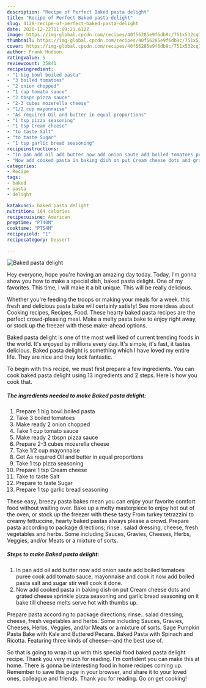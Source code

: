 ```yaml
---
description: "Recipe of Perfect Baked pasta delight"
title: "Recipe of Perfect Baked pasta delight"
slug: 4128-recipe-of-perfect-baked-pasta-delight
date: 2020-12-22T11:09:21.612Z
image: https://img-global.cpcdn.com/recipes/40f56285e9f6db9c/751x532cq70/baked-pasta-delight-recipe-main-photo.jpg
thumbnail: https://img-global.cpcdn.com/recipes/40f56285e9f6db9c/751x532cq70/baked-pasta-delight-recipe-main-photo.jpg
cover: https://img-global.cpcdn.com/recipes/40f56285e9f6db9c/751x532cq70/baked-pasta-delight-recipe-main-photo.jpg
author: Frank Hudson
ratingvalue: 5
reviewcount: 35841
recipeingredient:
- "1 big bowl boiled pasta"
- "3 boiled tomatoes"
- "2 onion chopped"
- "1 cup tomato sauce"
- "2 tbspn pizza sauce"
- "2-3 cubes mozerella cheese"
- "1/2 cup mayonnaise"
- "As required Oil and butter in equal proportions"
- "1 tsp pizza seasoning"
- "1 tsp Cream cheese"
- "to taste Salt"
- "to taste Sugar"
- "1 tsp garlic bread seasoning"
recipeinstructions:
- "In pan add oil add butter now add onion saute add boiled tomatoes puree cook add tomato sauce, mayonnaise and cook it now add boiled pasta salt and sugar stir well cook it done."
- "Now add cooked pasta in baking dish on put Cream cheese dots and grated cheese sprinkle pizza seasoning and garlic bread seasoning on it bake till cheese melts serve hot with thumbs up."
categories:
- Recipe
tags:
- baked
- pasta
- delight

katakunci: baked pasta delight 
nutrition: 164 calories
recipecuisine: American
preptime: "PT40M"
cooktime: "PT54M"
recipeyield: "1"
recipecategory: Dessert

---
```



![Baked pasta delight](https://img-global.cpcdn.com/recipes/40f56285e9f6db9c/751x532cq70/baked-pasta-delight-recipe-main-photo.jpg)

Hey everyone, hope you're having an amazing day today. Today, I'm gonna show you how to make a special dish, baked pasta delight. One of my favorites. This time, I will make it a bit unique. This will be really delicious.

Whether you&#39;re feeding the troops or making your meals for a week. this fresh and delicious pasta bake will certainly satisfy! See more ideas about Cooking recipes, Recipes, Food. These hearty baked pasta recipes are the perfect crowd-pleasing meal. Make a melty pasta bake to enjoy right away, or stock up the freezer with these make-ahead options.

Baked pasta delight is one of the most well liked of current trending foods in the world. It's enjoyed by millions every day. It's simple, it's fast, it tastes delicious. Baked pasta delight is something which I have loved my entire life. They are nice and they look fantastic.


To begin with this recipe, we must first prepare a few ingredients. You can cook baked pasta delight using 13 ingredients and 2 steps. Here is how you cook that.

<!--inarticleads1-->

##### The ingredients needed to make Baked pasta delight:

1. Prepare 1 big bowl boiled pasta
1. Take 3 boiled tomatoes
1. Make ready 2 onion chopped
1. Take 1 cup tomato sauce
1. Make ready 2 tbspn pizza sauce
1. Prepare 2-3 cubes mozerella cheese
1. Take 1/2 cup mayonnaise
1. Get As required Oil and butter in equal proportions
1. Take 1 tsp pizza seasoning
1. Prepare 1 tsp Cream cheese
1. Take to taste Salt
1. Prepare to taste Sugar
1. Prepare 1 tsp garlic bread seasoning


These easy, breezy pasta bakes mean you can enjoy your favorite comfort food without waiting over. Bake up a melty masterpiece to enjoy hot out of the oven, or stock up the freezer with these tasty From turkey tetrazzini to creamy fettuccine, hearty baked pastas always please a crowd. Prepare pasta according to package directions; rinse.. salad dressing, cheese, fresh vegetables and herbs. Some including Sauces, Gravies, Cheeses, Herbs, Veggies, and/or Meats or a mixture of sorts. 

<!--inarticleads2-->

##### Steps to make Baked pasta delight:

1. In pan add oil add butter now add onion saute add boiled tomatoes puree cook add tomato sauce, mayonnaise and cook it now add boiled pasta salt and sugar stir well cook it done.
1. Now add cooked pasta in baking dish on put Cream cheese dots and grated cheese sprinkle pizza seasoning and garlic bread seasoning on it bake till cheese melts serve hot with thumbs up.


Prepare pasta according to package directions; rinse.. salad dressing, cheese, fresh vegetables and herbs. Some including Sauces, Gravies, Cheeses, Herbs, Veggies, and/or Meats or a mixture of sorts. Sage Pumpkin Pasta Bake with Kale and Buttered Pecans. Baked Pasta with Spinach and Ricotta. Featuring three kinds of cheese—and the best use of. 

So that is going to wrap it up with this special food baked pasta delight recipe. Thank you very much for reading. I'm confident you can make this at home. There is gonna be interesting food in home recipes coming up. Remember to save this page in your browser, and share it to your loved ones, colleague and friends. Thank you for reading. Go on get cooking!
